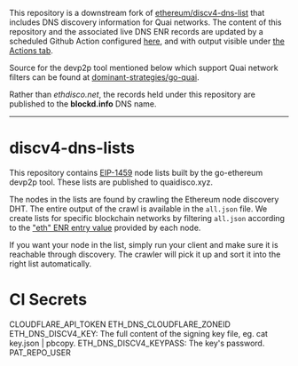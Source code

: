 This repository is a downstream fork of [ethereum/discv4-dns-list](https://github.com/ethereum/discv4-dns-lists)
that includes DNS discovery information for Quai networks. The content of this repository and the associated
live DNS ENR records are updated by a scheduled Github Action configured [here](./.github/workflows/crawl.yml), and with
output visible under [the Actions tab](https://github.com/etclabscore/discv4-dns-lists/actions).

Source for the devp2p tool mentioned below which support Quai network filters
can be found at [dominant-strategies/go-quai](https://github.com/dominant-strategies/go-quai). 

Rather than _ethdisco.net_, the records held under this repository are published to the __blockd.info__ DNS name.

---

# discv4-dns-lists

This repository contains [EIP-1459][EIP-1459] node lists built by the go-ethereum devp2p
tool. These lists are published to quaidisco.xyz.

The nodes in the lists are found by crawling the Ethereum node discovery DHT. The entire
output of the crawl is available in the `all.json` file. We create lists for specific
blockchain networks by filtering `all.json` according to the ["eth" ENR entry value][eth-entry]
provided by each node.

If you want your node in the list, simply run your client and make sure it is reachable
through discovery. The crawler will pick it up and sort it into the right list
automatically.

[EIP-1459]: https://eips.ethereum.org/EIPS/eip-1459
[eth-entry]: https://github.com/ethereum/devp2p/blob/master/enr-entries/eth.md


# CI Secrets
CLOUDFLARE_API_TOKEN
ETH_DNS_CLOUDFLARE_ZONEID
ETH_DNS_DISCV4_KEY: The full content of the signing key file, eg. cat key.json | pbcopy.
ETH_DNS_DISCV4_KEYPASS: The key's password.
PAT_REPO_USER